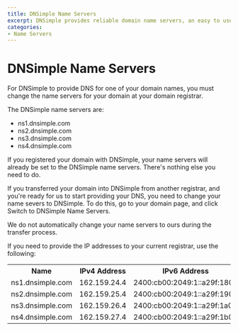 ```yaml
---
title: DNSimple Name Servers
excerpt: DNSimple provides reliable domain name servers, an easy to use web interface, and a REST API for automation. 
categories:
- Name Servers
---
```


# DNSimple Name Servers

For DNSimple to provide DNS for one of your domain names, you must change the name servers for your domain at your domain registrar.

The DNSimple name servers are:

- ns1.dnsimple.com
- ns2.dnsimple.com
- ns3.dnsimple.com
- ns4.dnsimple.com

If you registered your domain with DNSimple, your name servers will already be set to the DNSimple name servers. There's nothing else you need to do.

If you transferred your domain into DNSimple from another registrar, and you're ready for us to start providing your DNS, you need to change your name severs to DNSimple. To do this, go to your domain page, and click <label>Switch to DNSimple Name Servers</label>. 

<note>
We do not automatically change your name servers to ours during the transfer process.
</note>

If you need to provide the IP addresses to your current registrar, use the following:

<table>
<tr>
<th>Name</th>
<th>IPv4 Address</th>
<th>IPv6 Address</th>
</tr>
<tr>
<td>ns1.dnsimple.com</td>
<td>162.159.24.4</td>
<td>2400:cb00:2049:1::a29f:1804</td>
</tr>
<tr>
<td>ns2.dnsimple.com</td>
<td>162.159.25.4</td>
<td>2400:cb00:2049:1::a29f:1904</td>
</tr>
<tr>
<td>ns3.dnsimple.com</td>
<td>162.159.26.4</td>
<td>2400:cb00:2049:1::a29f:1a04</td>
</tr>
<tr>
<td>ns4.dnsimple.com</td>
<td>162.159.27.4</td>
<td>2400:cb00:2049:1::a29f:1b04</td>
</tr>
</table>
